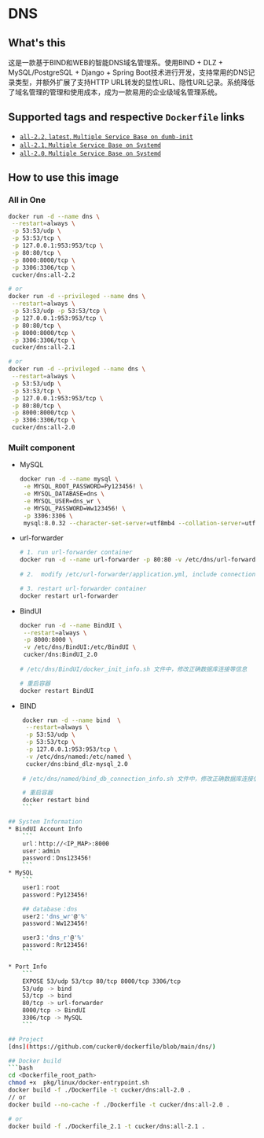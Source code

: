 # DNS


## What's this
这是一款基于BIND和WEB的智能DNS域名管理系。使用BIND + DLZ + MySQL/PostgreSQL + Django + Spring Boot技术进行开发，支持常用的DNS记录类型，并额外扩展了支持HTTP URL转发的显性URL、隐性URL记录。系统降低了域名管理的管理和使用成本，成为一款易用的企业级域名管理系统。

## Supported tags and respective `Dockerfile` links
* [`all-2.2`, `latest`, `Multiple Service Base on dumb-init`](https://github.com/cucker0/dockerfile/blob/main/dns/Dockerfile_2.2)
* [`all-2.1`, `Multiple Service Base on Systemd`](https://github.com/cucker0/dockerfile/blob/main/dns/Dockerfile_2.1)
* [`all-2.0`, `Multiple Service Base on Systemd`](https://github.com/cucker0/dockerfile/blob/main/dns/Dockerfile)

## How to use this image

### All in One
```bash
docker run -d --name dns \
 --restart=always \
 -p 53:53/udp \
 -p 53:53/tcp \
 -p 127.0.0.1:953:953/tcp \
 -p 80:80/tcp \
 -p 8000:8000/tcp \
 -p 3306:3306/tcp \
 cucker/dns:all-2.2

# or
docker run -d --privileged --name dns \
 --restart=always \
 -p 53:53/udp -p 53:53/tcp \
 -p 127.0.0.1:953:953/tcp \
 -p 80:80/tcp \
 -p 8000:8000/tcp \
 -p 3306:3306/tcp \
 cucker/dns:all-2.1

# or
docker run -d --privileged --name dns \
 --restart=always \
 -p 53:53/udp \
 -p 53:53/tcp \
 -p 127.0.0.1:953:953/tcp \
 -p 80:80/tcp \
 -p 8000:8000/tcp \
 -p 3306:3306/tcp \
 cucker/dns:all-2.0
```

### Muilt component
* MySQL
    ```bash
    docker run -d --name mysql \
     -e MYSQL_ROOT_PASSWORD=Py123456! \
     -e MYSQL_DATABASE=dns \
     -e MYSQL_USER=dns_wr \
     -e MYSQL_PASSWORD=Ww123456! \
     -p 3306:3306 \
     mysql:8.0.32 --character-set-server=utf8mb4 --collation-server=utf8mb4_unicode_ci
    ```

* url-forwarder
    ```bash
    # 1. run url-forwarder container
    docker run -d --name url-forwarder -p 80:80 -v /etc/dns/url-forwarder:/etc/url-forwarder cucker/dns:url-forwarder_2.0
        
    # 2.  modify /etc/url-forwarder/application.yml, include connection database info.
    
    # 3. restart url-forwarder container
    docker restart url-forwarder
    ```

* BindUI
    ```bash
    docker run -d --name BindUI \
     --restart=always \
     -p 8000:8000 \
     -v /etc/dns/BindUI:/etc/BindUI \
     cucker/dns:BindUI_2.0
     
    # /etc/dns/BindUI/docker_init_info.sh 文件中，修改正确数据库连接等信息

    # 重启容器
    docker restart BindUI
    ```

* BIND
```bash
    docker run -d --name bind  \
     --restart=always \
     -p 53:53/udp \
     -p 53:53/tcp \
     -p 127.0.0.1:953:953/tcp \
     -v /etc/dns/named:/etc/named \
     cucker/dns:bind_dlz-mysql_2.0
     
    # /etc/dns/named/bind_db_connection_info.sh 文件中，修改正确数据库连接信息，不正确的将导致容器启动失败。

    # 重启容器
    docker restart bind
    ```

## System Information
* BindUI Account Info
    ```
    url：http://<IP_MAP>:8000
    user：admin
    password：Dns123456!
    ```
* MySQL
    ```
    user1：root
    password：Py123456!

    ## database：dns
    user2：'dns_wr'@'%'
    password：Ww123456!

    user3：'dns_r'@'%'
    password：Rr123456!
    ```

* Port Info
    ```
    EXPOSE 53/udp 53/tcp 80/tcp 8000/tcp 3306/tcp
    53/udp -> bind
    53/tcp -> bind
    80/tcp -> url-forwarder
    8000/tcp -> BindUI
    3306/tcp -> MySQL
    ```

## Project
[dns](https://github.com/cucker0/dockerfile/blob/main/dns/)

## Docker build
```bash
cd <Dockerfile_root_path>
chmod +x  pkg/linux/docker-entrypoint.sh
docker build -f ./Dockerfile -t cucker/dns:all-2.0 .
// or
docker build --no-cache -f ./Dockerfile -t cucker/dns:all-2.0 .

# or 
docker build -f ./Dockerfile_2.1 -t cucker/dns:all-2.1 .
```